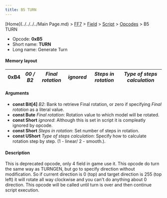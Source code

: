 ```yaml
---
title: B5 TURN
---
```


[Home](../../../../Main Page.md) > [FF7](../../../../FF7.md) > [Field](../../../Field.md) > [Script](../../Script.md) > [Opcodes](../Opcodes.md) > B5 TURN

-   Opcode: **0xB5**
-   Short name: **TURN**
-   Long name: Generate Turn

#### Memory layout

| 0xB4 | *00 / B2* | *Final rotation* | *ignored* | *Steps in rotation* | *Type of steps calculation* |
|------|-----------|------------------|-----------|---------------------|-----------------------------|

#### Arguments

-   **const Bit\[4\]** *B2*: Bank to retrieve Final rotation, or zero if specifying *Final rotation* as a literal value.
-   **const Bute** *Final rotation*: Rotation value to which model will be rotated.
-   **const Short** *ignored*: Although this is set in script it is compleatly ignored by opcode.
-   **const Short** *Steps in rotation*: Set number of steps in rotation.
-   **const UShort** *Type of steps calculation*: Specify how to calculate rotation step by step. (1 - linear/ 2 - smooth.).

#### Description

This is deprecated opcode, only 4 field in game use it. This opcode do turn the same way as TURNGEN, but go to specify direction without modification. So if current direction is 0 (top) and target direction is 255 (top left) it will rotate all way clockwise and you can't do anything about 0 direction. This opcode will be called until turn is over and then continue script execution.
